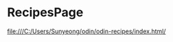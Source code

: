 # RecipesPage
<a href="file:///C:/Users/Sunyeong/odin/odin-recipes/index.html" rel="page">file:///C:/Users/Sunyeong/odin/odin-recipes/index.html/</a>
